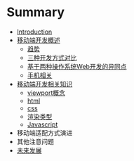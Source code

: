 # Summary

* [Introduction](README.md)
* [移动端开发概述](chapter1.md)
  * [趋势](chapter1/e-e-e.md)
  * [三种开发方式对比](chapter1/san-zhong-kai-fa-fang-shi-dui-bi.md)
  * [基于两种操作系统Web开发的异同点](chapter1/ji-yu-liang-zhong-cao-zuo-xi-tong-kai-fa-de-yi-tong-dian.md)
  * [手机相关](chapter1/shou-ji-xiang-guan.md)
* [移动端开发相关知识](yi-dong-duan-kai-fa-xiang-guan-zhi-shi.md)
  * [viewport概念](yi-dong-duan-kai-fa-xiang-guan-zhi-shi/viewportgai-nian.md)
  * [html](yi-dong-duan-kai-fa-xiang-guan-zhi-shi/html.md)
  * [css](yi-dong-duan-kai-fa-xiang-guan-zhi-shi/css.md)
  * [渲染类型](yi-dong-duan-kai-fa-xiang-guan-zhi-shi/xuan-ran-lei-xing.md)
  * [Javascript](yi-dong-duan-kai-fa-xiang-guan-zhi-shi/javascript.md)
* 移动端适配方式演进
* 其他注意问题
* [未来发展](wei-lai-fa-zhan.md)

